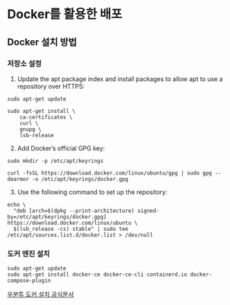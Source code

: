 # Docker를 활용한 배포

## Docker 설치 방법
### 저장소 설정
1. Update the apt package index and install packages to allow apt to use a repository over HTTPS:
```
sudo apt-get update
```
```
sudo apt-get install \
    ca-certificates \
    curl \
    gnupg \
    lsb-release
```

2. Add Docker’s official GPG key:
```
sudo mkdir -p /etc/apt/keyrings
```
```
curl -fsSL https://download.docker.com/linux/ubuntu/gpg | sudo gpg --dearmor -o /etc/apt/keyrings/docker.gpg
```

3. Use the following command to set up the repository:
```
echo \
  "deb [arch=$(dpkg --print-architecture) signed-by=/etc/apt/keyrings/docker.gpg] https://download.docker.com/linux/ubuntu \
  $(lsb_release -cs) stable" | sudo tee /etc/apt/sources.list.d/docker.list > /dev/null
```

### 도커 엔진 설치
```
sudo apt-get update
sudo apt-get install docker-ce docker-ce-cli containerd.io docker-compose-plugin
```


[우분투 도커 설치 공식문서](https://docs.docker.com/engine/install/ubuntu/)
